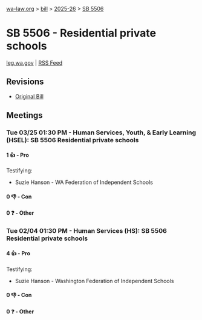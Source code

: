 [wa-law.org](/) > [bill](/bill/) > [2025-26](/bill/2025-26/) > [SB 5506](/bill/2025-26/sb/5506/)

# SB 5506 - Residential private schools
[leg.wa.gov](https://app.leg.wa.gov/billsummary?BillNumber=5506&Year=2025&Initiative=false) | [RSS Feed](./rss.xml)

## Revisions
* [Original Bill](1/)

## Meetings
### Tue 03/25 01:30 PM - Human Services, Youth, & Early Learning (HSEL): SB 5506 Residential private schools
#### 1 👍 - Pro
Testifying:
* Suzie Hanson - WA Federation of Independent Schools

#### 0 👎 - Con

#### 0 ❓ - Other

### Tue 02/04 01:30 PM - Human Services (HS): SB 5506 Residential private schools
#### 4 👍 - Pro
Testifying:
* Suzie Hanson - Washington Federation of Independent Schools

#### 0 👎 - Con

#### 0 ❓ - Other
